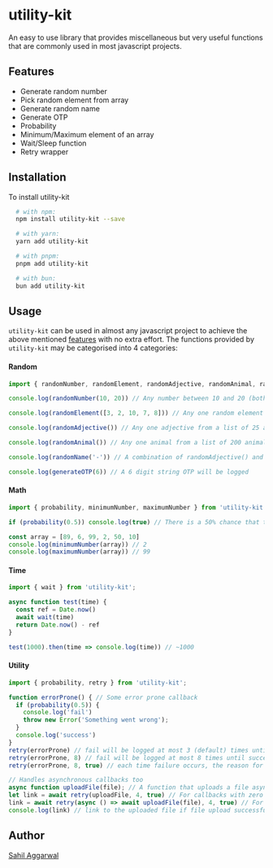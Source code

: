 # utility-kit
An easy to use library that provides miscellaneous but very useful functions that are commonly used in most javascript projects.
## Features
- Generate random number
- Pick random element from array
- Generate random name
- Generate OTP
- Probability
- Minimum/Maximum element of an array
- Wait/Sleep function
- Retry wrapper
## Installation
To install utility-kit
```bash
  # with npm:
  npm install utility-kit --save

  # with yarn:
  yarn add utility-kit

  # with pnpm:
  pnpm add utility-kit

  # with bun:
  bun add utility-kit
```
## Usage
`utility-kit` can be used in almost any javascript project to achieve the above mentioned [features](#Features) with no extra effort. The functions provided by `utility-kit` may be categorised into 4 categories:
#### Random
```javascript
import { randomNumber, randomElement, randomAdjective, randomAnimal, randomName, generateOTP } from 'utility-kit';

console.log(randomNumber(10, 20)) // Any number between 10 and 20 (both numbers included) will be logged

console.log(randomElement([3, 2, 10, 7, 8])) // Any one random element of the array will be logged

console.log(randomAdjective()) // Any one adjective from a list of 25 adjective will be logged

console.log(randomAnimal()) // Any one animal from a list of 200 animals will be logged

console.log(randomName('-')) // A combination of randomAdjective() and randomAnimal() will be logged with a '-' separator in between. Default separator is ' '

console.log(generateOTP(6)) // A 6 digit string OTP will be logged
```
#### Math
```javascript
import { probability, minimumNumber, maximumNumber } from 'utility-kit';

if (probability(0.5)) console.log(true) // There is a 50% chance that true will be logged

const array = [89, 6, 99, 2, 50, 10]
console.log(minimumNumber(array)) // 2
console.log(maximumNumber(array)) // 99
```
#### Time
```javascript
import { wait } from 'utility-kit';

async function test(time) {
  const ref = Date.now()
  await wait(time)
  return Date.now() - ref
}

test(1000).then(time => console.log(time)) // ~1000
```
#### Utility
```javascript
import { probability, retry } from 'utility-kit';

function errorProne() { // Some error prone callback
  if (probability(0.5)) {
    console.log('fail')
    throw new Error('Something went wrong');
  }
  console.log('success')
}
retry(errorProne) // fail will be logged at most 3 (default) times until success is logged
retry(errorProne, 8) // fail will be logged at most 8 times until success is logged
retry(errorProne, 8, true) // each time failure occurs, the reason for failure will also be logged (here, Something went wrong)

// Handles asynchronous callbacks too
async function uploadFile(file); // A function that uploads a file asynchronously, resolving to the file link on success or rejecting on failure.
let link = await retry(uploadFile, 4, true) // For callbacks with zero parameters
link = await retry(async () => await uploadFile(file), 4, true) // For callbacks with non-zero parameters
console.log(link) // link to the uploaded file if file upload successful in any of the 5(1+4) tries or undefined in case of failure
```
## Author
[Sahil Aggarwal](https://www.github.com/SahilAggarwal2004)